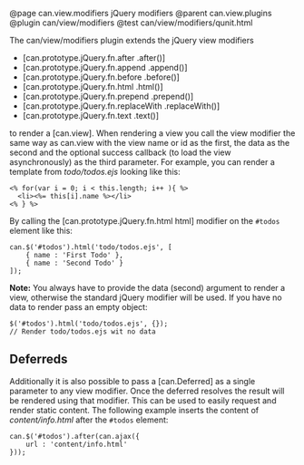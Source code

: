 @page can.view.modifiers jQuery modifiers
@parent can.view.plugins
@plugin can/view/modifiers
@test can/view/modifiers/qunit.html

The can/view/modifiers plugin extends the jQuery view modifiers

* [can.prototype.jQuery.fn.after .after()]
* [can.prototype.jQuery.fn.append .append()]
* [can.prototype.jQuery.fn.before .before()]
* [can.prototype.jQuery.fn.html .html()]
* [can.prototype.jQuery.fn.prepend .prepend()]
* [can.prototype.jQuery.fn.replaceWith .replaceWith()]
* [can.prototype.jQuery.fn.text .text()]

to render a [can.view]. When rendering a view you call the view modifier the same way
as can.view with the view name or id as the first, the data as the second and the optional
success callback (to load the view asynchronously) as the third parameter.
For example, you can render a template from *todo/todos.ejs* looking like this:

	<% for(var i = 0; i < this.length; i++ ){ %>
	  <li><%= this[i].name %></li>
	<% } %>

By calling the [can.prototype.jQuery.fn.html html] modifier on the `#todos` element like this:

    can.$('#todos').html('todo/todos.ejs', [
        { name : 'First Todo' },
        { name : 'Second Todo' }
	]);

__Note:__ You always have to provide the data (second) argument to render a view, otherwise the standard jQuery
modifier will be used. If you have no data to render pass an empty object:

	$('#todos').html('todo/todos.ejs', {});
	// Render todo/todos.ejs wit no data

## Deferreds

Additionally it is also possible to pass a [can.Deferred] as a single parameter to any view modifier. Once
the deferred resolves the result will be rendered using that modifier. This can be used to easily request
and render static content. The following example inserts the content of _content/info.html_ after the `#todos` element:

	can.$('#todos').after(can.ajax({
		url : 'content/info.html'
	}));
